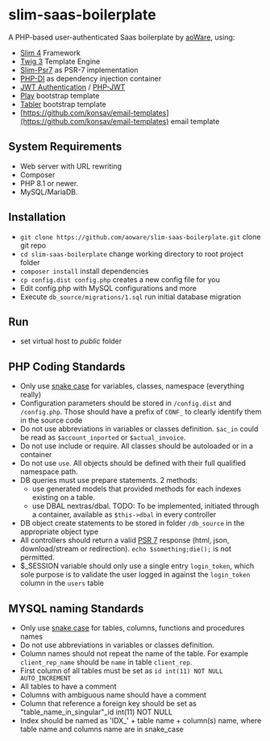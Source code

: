 # slim-saas-boilerplate
A PHP-based user-authenticated Saas boilerplate by [aoWare](https://www.aoware.co.uk/), using:
* [Slim 4](https://www.slimframework.com/docs/) Framework
* [Twig 3](https://twig.symfony.com) Template Engine
* [Slim-Psr7](https://github.com/slimphp/Slim-Psr7) as PSR-7 implementation
* [PHP-DI](http://php-di.org) as dependency injection container
* [JWT Authentication](https://github.com/tuupola/slim-jwt-auth) / [PHP-JWT](https://github.com/firebase/php-jwt)
* [Play](https://github.com/uideck/play-bootstrap) bootstrap template
* [Tabler](https://github.com/tabler/tabler) bootstrap template
* [https://github.com/konsav/email-templates](https://github.com/konsav/email-templates) email template

## System Requirements

* Web server with URL rewriting 
* Composer
* PHP 8.1 or newer.
* MySQL/MariaDB.

## Installation
* `git clone https://github.com/aoware/slim-saas-boilerplate.git` clone git repo
* `cd slim-saas-boilerplate` change working directory to root project folder
* `composer install` install dependencies
* `cp config.dist config.php` creates a new config file for you
* Edit config.php with MySQL configurations and more
* Execute `db_source/migrations/1.sql` run initial database migration

## Run
* set virtual host to *public* folder

## PHP Coding Standards
* Only use [snake case](https://en.wikipedia.org/wiki/Snake_case) for variables, classes, namespace (everything really)
* Configuration parameters should be stored in `/config.dist` and `/config.php`. Those should have a prefix of `CONF_` to clearly identify them in the source code
* Do not use abbreviations in variables or classes definition. `$ac_in` could be read as `$account_inported` or `$actual_invoice`.
* Do not use include or require. All classes should be autoloaded or in a container
* Do not use `use`. All objects should be defined with their full qualified namespace path.
* DB queries must use prepare statements. 2 methods:
    * use generated models that provided methods for each indexes existing on a table.
    * use DBAL nextras/dbal. TODO: To be implemented, initiated through a container, available as `$this->dbal` in every controller
* DB object create statements to be stored in folder `/db_source` in the appropriate object type  
* All controllers should return a valid [PSR 7](https://www.php-fig.org/psr/psr-7) response (html, json, download/stream or redirection). `echo $something;die();` is not permitted.
* $_SESSION variable should only use a single entry `login_token`, which sole purpose is to validate the user logged in against the `login_token` column in the `users` table   

## MYSQL naming Standards
* Only use [snake case](https://en.wikipedia.org/wiki/Snake_case) for tables, columns, functions and procedures names
* Do not use abbreviations in variables or classes definition.
* Column names should not repeat the name of the table. For example `client_rep_name` should be `name` in table `client_rep`.
* First column of all tables must be set as `id int(11) NOT NULL AUTO_INCREMENT`
* All tables to have a comment
* Columns with ambiguous name should have a comment
* Column that reference a foreign key should be set as "table_name_in_singular"_id int(11) NOT NULL
* Index should be named as 'IDX_' + table name + column(s) name, where table name and columns name are in snake_case 